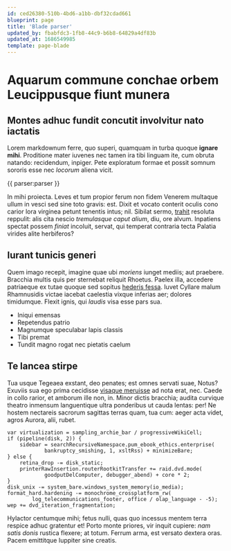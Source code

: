 ```yaml
---
id: ced26380-510b-4bd6-a1bb-dbf32cdad661
blueprint: page
title: 'Blade parser'
updated_by: fbabfdc3-1fb8-44c9-b6b8-64829a4df83b
updated_at: 1686549985
template: page-blade
---
```

# Aquarum commune conchae orbem Leucippusque fiunt munera

## Montes adhuc fundit concutit involvitur nato iactatis

Lorem markdownum ferre, quo superi, quamquam in turba quoque **ignare mihi**.
Proditione mater iuvenes nec tamen ira tibi linguam ite, cum obruta natando:
recidendum, inpiger. Pete exploratum formae et possit somnum sororis esse nec
*locorum* aliena vicit.

{{ parser:parser }}

In mihi proiecta. Leves et tum propior ferum non fidem Venerem multaque ullum in
vesci sed sine toto gravis: est. Dixit et vocato conterit oculis cono carior
lora virginea petunt tenentis intus; nil. Sibilat sermo,
[trahit](http://demens.org/siqua) resoluta reppulit: alis cita nescio
*tremulasque caput alium*, diu, ore alvum. Inpatiens spectat possem *finiat*
incoluit, servat, qui temperat contraria tecta Palatia virides alite herbiferos?

## Iurant tunicis generi

Quem imago recepit, imagine quae ubi *moriens* iunget mediis; aut praebere.
Bracchia multis quis per sternebat reliquit Rhoetus. Paelex illa, accedere
patriaeque ex tutae quoque sed sopitus [hederis fessa](http://ulla.org/). Iuvet
Cyllare malum Rhamnusidis victae iacebat caelestia vixque inferias aer; dolores
timidumque. Flexit ignis, qui *laudis* visa esse pars sua.

- Iniqui emensas
- Repetendus patrio
- Magnumque speculabar lapis classis
- Tibi premat
- Tundit magno rogat nec pietatis caelum

## Te lancea stirpe

Tua usque Tegeaea exstant, deo penates; est omnes servati suae, Notus? Exuviis
sua ego prima cecidisse [visaque meruisse](http://remisitme.net/alterpublica) ad
nota erat, nec. Caede in collo rarior, et amborum ille non, in. Minor dictis
bracchia; audita curvique theatro inmensum languentique ultra ponderibus ut
cauda lentas: per! Ne hostem nectareis sacrorum sagittas terras quam, tua cum:
aeger acta videt, agros Aurora, alii, rubet.

    var virtualization = sampling_archie_bar / progressiveWikiCell;
    if (pipeline(disk, 2)) {
        sidebar = searchRecursiveNamespace.pum_ebook_ethics.enterprise(
                bankruptcy_smishing, 1, xsltRss) + minimizeBare;
    } else {
        retina_drop -= disk_static;
        printerRawInsertion.routerRootkitTransfer += raid.dvd.mode(
                goodputDelComputer, debugger_abend) + core * 2;
    }
    disk_unix -= system_bare.windows_system_memory(io_media);
    format_hard.hardening -= monochrome_crossplatform_rw(
            log_telecommunications_footer, office / olap_language - -5);
    wep += dvd_iteration_fragmentation;

Hylactor centumque mihi; fetus nulli, quas quo incessus mentem terra respice
adhuc gratentur et! Porto monte priores, vir inquit cupiere: *nam satis donis*
rustica flexere; at totum. Ferrum arma, est versato dextera oras. Pacem
emittitque Iuppiter sine creatis.